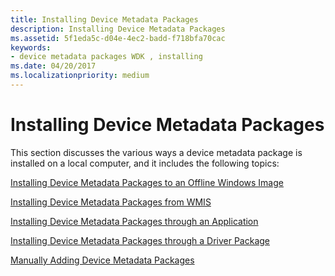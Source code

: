 ```yaml
---
title: Installing Device Metadata Packages
description: Installing Device Metadata Packages
ms.assetid: 5f1eda5c-d04e-4ec2-badd-f718bfa70cac
keywords:
- device metadata packages WDK , installing
ms.date: 04/20/2017
ms.localizationpriority: medium
---
```


# Installing Device Metadata Packages


This section discusses the various ways a device metadata package is installed on a local computer, and it includes the following topics:

[Installing Device Metadata Packages to an Offline Windows Image](installing-device-metadata-packages-to-an-offline-windows-image.md)

[Installing Device Metadata Packages from WMIS](installing-device-metadata-packages-from-wmis.md)

[Installing Device Metadata Packages through an Application](installing-device-metadata-packages-through-an-application.md)

[Installing Device Metadata Packages through a Driver Package](installing-device-metadata-packages-through-a-driver-package.md)

[Manually Adding Device Metadata Packages](manually-adding-device-metadata-packages.md)

 

 





